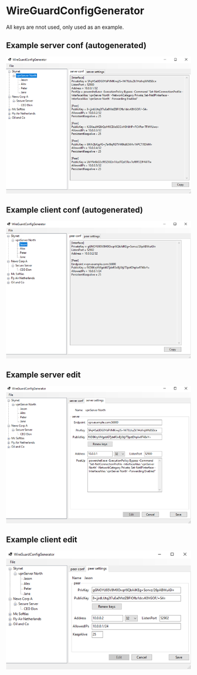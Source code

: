 # WireGuardConfigGenerator

All keys are nnot used, only used as an example.

## Example server conf (autogenerated)

![Example server conf](https://github.com/alphons/WireGuardConfigGenerator/blob/master/server-conf.png)

## Example client conf  (autogenerated)

![Example client conf](https://github.com/alphons/WireGuardConfigGenerator/blob/master/client-conf.png)

## Example server edit

![Example server edit](https://github.com/alphons/WireGuardConfigGenerator/blob/master/server-edit.png)

## Example client edit

![Example client edit](https://github.com/alphons/WireGuardConfigGenerator/blob/master/client-edit.png)


